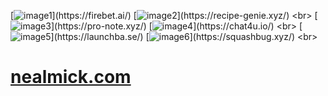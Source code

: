 <!--- https://foliolink.me/ --->
[![image1](https://r2.foliolink.me/portfolio/portfolio/github/1/image1.png?)](https://firebet.ai/)
[![image2](https://r2.foliolink.me/portfolio/portfolio/github/1/image2.png?)](https://recipe-genie.xyz/)
<br>
[![image3](https://r2.foliolink.me/portfolio/portfolio/github/1/image3.png?)](https://pro-note.xyz/)
[![image4](https://r2.foliolink.me/portfolio/portfolio/github/1/image4.png?)](https://chat4u.io/)
<br>
[![image5](https://r2.foliolink.me/portfolio/portfolio/github/1/image5.png?)](https://launchba.se/)
[![image6](https://r2.foliolink.me/portfolio/portfolio/github/1/image6.png?)](https://squashbug.xyz/)
<br>
# [nealmick.com](https://nealmick.com)
